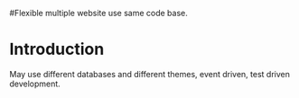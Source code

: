 #Flexible multiple website use same code base.

# Introduction #

May use different databases and different themes, event driven, test driven development.
